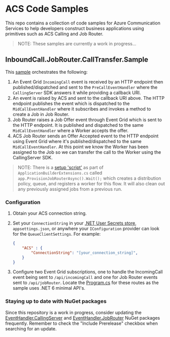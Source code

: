 # ACS Code Samples

This repo contains a collection of code samples for Azure Communication Services to help developers construct business applications using primitives such as ACS Calling and Job Router.

>NOTE: These samples are currently a work in progress...

## InboundCall.JobRouter.CallTransfer.Sample

This [sample](/src/InboundCalling.Sample/) orchestrates the following:

1. An Event Grid `IncomingCall` event is received by an HTTP endpoint then published/dispatched and sent to the `PreCallEventHandler` where the `CallingServer` SDK answers it while providing a callback URI.
2. An event is raised by ACS and sent to the callback URI above. The HTTP endpoint publishes the event which is dispatched to the `MidCallEventHandler` where it subscribes and invokes a method to create a Job in Job Router.
3. Job Router raises a Job Offer event through Event Grid which is sent to the HTTP endpoint. It is published and dispatched to the same `MidCallEventHandler` where a Worker accepts the offer.
4. ACS Job Router sends an Offer Accepted event to the HTTP endpoint using Event Grid where it's published/dispatched to the same `MidCallEventHandler`. At this point we know the Worker has been assigned to the Job so we can transfer the call to the Worker using the CallingServer SDK.

>NOTE: There is a [setup 'script'](/InboundCall.JobRouter.CallTransfer.Sample/src/ApplicationBuilderExtensions.cs) as part of `ApplicationBuilderExtensions.cs` called `app.ProvisionJobRouterAsync().Wait();` which creates a distribution policy, queue, and registers a worker for this flow. It will also clean out any previously assigned jobs from a previous run.

### Configuration

1. Obtain your ACS connection string.
2. Set your `ConnectionString` in your [.NET User Secrets store](https://docs.microsoft.com/en-us/aspnet/core/security/app-secrets?view=aspnetcore-6.0&tabs=windows), `appsettings.json`, or anywhere your `IConfiguration` provider can look for the `QueueClientSettings`. For example:

    ```json
    {
        "ACS" : {
            "ConnectionString": "[your_connection_string]",
        }
    }
    ```
3. Configure two Event Grid subscriptions, one to handle the IncomingCall event being sent to `/api/incomingCall` and one for Job Router events sent to `/api/jobRouter`. Locate the [Program.cs](/InboundCall.JobRouter.CallTransfer.Sample/src/Program.cs) for these routes as the sample uses .NET 6 minimal API's.
 
### Staying up to date with NuGet packages

Since this repository is a work in progress, consider updating the [EventHandler.CallingServer](https://www.nuget.org/packages/JasonShave.Azure.Communication.Service.EventHandler.CallingServer/) and [EventHandler.JobRouter](https://www.nuget.org/packages/JasonShave.Azure.Communication.Service.EventHandler.JobRouter/) NuGet packages frequently. Remember to check the "Include Prerelease" checkbox when searching for an update.
